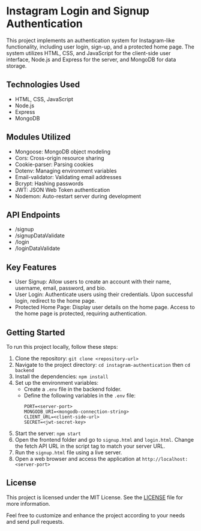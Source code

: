 # Instagram Login and Signup Authentication

This project implements an authentication system for Instagram-like functionality, including user login, sign-up, and a protected home page. The system utilizes HTML, CSS, and JavaScript for the client-side user interface, Node.js and Express for the server, and MongoDB for data storage.

## Technologies Used

- HTML, CSS, JavaScript
- Node.js
- Express
- MongoDB

## Modules Utilized

- Mongoose: MongoDB object modeling
- Cors: Cross-origin resource sharing
- Cookie-parser: Parsing cookies
- Dotenv: Managing environment variables
- Email-validator: Validating email addresses
- Bcrypt: Hashing passwords
- JWT: JSON Web Token authentication
- Nodemon: Auto-restart server during development

## API Endpoints

- /signup
- /signupDataValidate
- /login
- /loginDataValidate

## Key Features

- User Signup: Allow users to create an account with their name, username, email, password, and bio.
- User Login: Authenticate users using their credentials. Upon successful login, redirect to the home page.
- Protected Home Page: Display user details on the home page. Access to the home page is protected, requiring authentication.

## Getting Started

To run this project locally, follow these steps:

1. Clone the repository: `git clone <repository-url>`
2. Navigate to the project directory: `cd instagram-authentication` then `cd backend`
3. Install the dependencies: `npm install`
4. Set up the environment variables:
   - Create a `.env` file in the backend folder.
   - Define the following variables in the `.env` file:
     ```
     PORT=<server-port>
     MONGODB_URI=<mongodb-connection-string>
     CLIENT_URL=<client-side-url>
     SECRET=<jwt-secret-key>
     ```
5. Start the server: `npm start`
6. Open the frontend folder and go to `signup.html` and `login.html`. Change the fetch API URL in the script tag to match your server URL.
7. Run the `signup.html` file using a live server.
8. Open a web browser and access the application at `http://localhost:<server-port>`

## License

This project is licensed under the MIT License. See the [LICENSE](LICENSE) file for more information.

Feel free to customize and enhance the project according to your needs and send pull requests.
